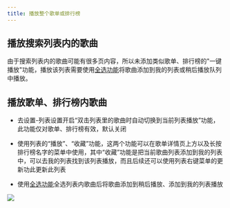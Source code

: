```yaml
---
title: 播放整个歌单或排行榜
---
```


## 播放搜索列表内的歌曲

由于搜索列表内的歌曲可能有很多页内容，所以未添加类似歌单、排行榜的"一键播放"功能，播放该列表需要使用[全选功能](./list-multiple-selection)将歌曲添加到我的列表或稍后播放队列中播放。

## 播放歌单、排行榜内歌曲

- 去设置-列表设置开启“双击列表里的歌曲时自动切换到当前列表播放”功能，此功能仅对歌单、排行榜有效，默认关闭

- 使用列表的“播放”、“收藏”功能，这两个功能可以在歌单详情页上方以及长按排行榜名字的菜单中使用，其中“收藏”功能是把当前歌曲列表添加到我的列表中，可以去我的列表找到该列表播放，而且后续还可以使用列表右键菜单的更新功此更新此列表

- 使用[全选功能](../list/list-multiple-selection)全选列表内歌曲后将歌曲添加到稍后播放、添加到我的列表播放

![](https://i.mji.rip/2023/10/06/db721de3e8626390de0d25a1b819a6af.jpeg)